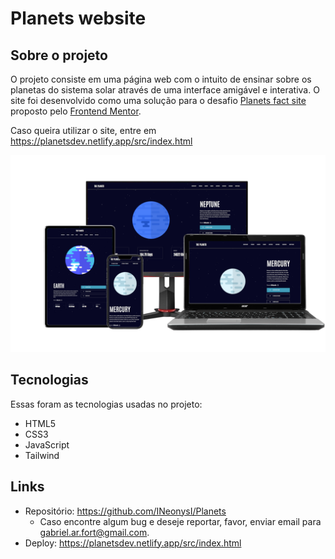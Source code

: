 # Planets website

## Sobre o projeto

O projeto consiste em uma página web com o intuito de ensinar sobre os planetas do sistema solar através de uma interface amigável e interativa. O site foi desenvolvido como uma solução para o desafio [Planets fact site](https://www.frontendmentor.io/challenges/planets-fact-site-gazqN8w_f) proposto pelo [Frontend Mentor](https://www.frontendmentor.io/challenges).

Caso queira utilizar o site, entre em https://planetsdev.netlify.app/src/index.html

![Site responsivo. Design adaptável para todas as plataformas](https://github.com/INeonysI/Planets/blob/main/Assets/responsive.png)

## Tecnologias

Essas foram as tecnologias usadas no projeto:

- HTML5
- CSS3
- JavaScript
- Tailwind

## Links

- Repositório: https://github.com/INeonysI/Planets
  - Caso encontre algum bug e deseje reportar, favor, enviar email para gabriel.ar.fort@gmail.com.
- Deploy: https://planetsdev.netlify.app/src/index.html
